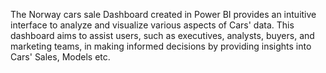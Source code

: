  The Norway cars sale Dashboard created in Power BI provides an intuitive interface to analyze and visualize various aspects of Cars' data. This 
dashboard aims to assist users, such as executives, analysts, buyers, and marketing teams, in making informed decisions by providing insights into 
Cars' Sales, Models etc.
